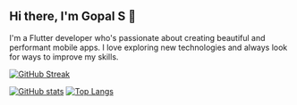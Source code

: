 ## Hi there, I'm Gopal S 👋

I'm a Flutter developer who's passionate about creating beautiful and performant mobile apps. I love exploring new technologies and always look for ways to improve my skills.


[![GitHub Streak](https://github-readme-streak-stats.herokuapp.com?user=gopalshibu142&theme=tokyonight&date_format=j%20M%5B%20Y%5D)](https://git.io/streak-stats)

[![GitHub stats](https://github-readme-stats.vercel.app/api?username=gopalshibu142&count_private=true&theme=tokyonight&hide=prs)](https://github.com/anuraghazra/github-readme-stats)
[![Top Langs](https://github-readme-stats-git-masterrstaa-rickstaa.vercel.app/api/top-langs/?username=gopalshibu142&theme=tokyonight)](https://github.com/anuraghazra/github-readme-stats)
